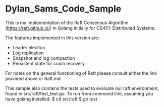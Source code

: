 # Dylan_Sams_Code_Sample
This is my implementation of the Raft Consensus Algorithm (https://raft.github.io/) in Golang initially for CS451: Distributed Systems.

The features implemented in this version are:
* Leader election
* Log replication
* Snapshot and log compaction
* Persistent state for crash recovery

For notes on the general functioning of Raft please consult either the link provided above or Raft.md

This sample also contains the tests used to evaluate our raft environment, found in src/raft/test_test.go. To run from command line, assuming you have golang installed:
$ cd src/raft
$ go test


